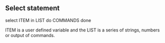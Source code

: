 ## Select statement

select ITEM in LIST
do
COMMANDS
done

ITEM is a user defined variable and the LIST is a series of strings, numbers or output of
commands.